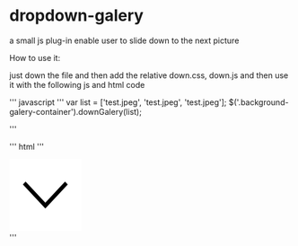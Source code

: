 # dropdown-galery
a small js plug-in enable user to slide down to the next picture

How to use it:

just down the file and then add the relative down.css, down.js and then use it with the following js and html code

''' javascript '''
var list = ['test.jpeg', 'test.jpeg', 'test.jpeg'];
$('.background-galery-container').downGalery(list);

'''

''' html '''
<div class="background-galery-container">
    </div>
    <div class="arrow-down-container">
      <div class="arrow-down">
        <img src="down.png">
      </div>
    </div>
'''
